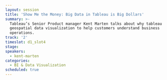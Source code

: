 ```yaml
---
layout: session
title: 'Show Me the Money: Big Data in Tableau is Big Dollars'
summary: >-
  Tableau’s Senior Product manager Kent Marten talks about why tableau is using
  geospatial data visualization to help customers understand business
  operations.
track: '2'
timeslot: d1_slot4
stage:
speakers:
  - kent-marten
categories:
  - BI & Data Visualization
scheduled: true
---
```


